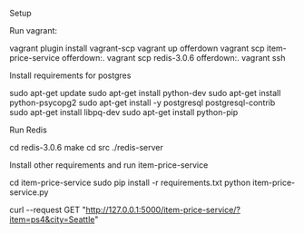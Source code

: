 Setup


Run vagrant:

vagrant plugin install vagrant-scp
vagrant up offerdown
vagrant scp item-price-service offerdown:.
vagrant scp redis-3.0.6 offerdown:.
vagrant ssh


Install requirements for postgres

sudo apt-get update
sudo apt-get install python-dev
sudo apt-get install python-psycopg2 
sudo apt-get install -y postgresql postgresql-contrib
sudo apt-get install libpq-dev
sudo apt-get install python-pip


Run Redis

cd redis-3.0.6
make
cd src
./redis-server


Install other requirements and run item-price-service

cd item-price-service
sudo pip install -r requirements.txt
python item-price-service.py


curl --request GET "http://127.0.0.1:5000/item-price-service/?item=ps4&city=Seattle"

